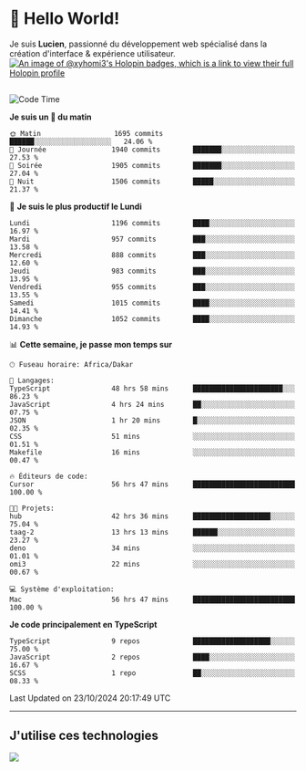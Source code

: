 # 👋 Hello World!

Je suis **Lucien**, passionné du développement web spécialisé dans la création d'interface & expérience utilisateur.
[![An image of @xyhomi3's Holopin badges, which is a link to view their full Holopin profile](https://holopin.me/xyhomi3)](https://holopin.io/@xyhomi3)

##

<!--START_SECTION:waka-->
![Code Time](http://img.shields.io/badge/Code%20Time-2%2C383%20hrs%2057%20mins-blue)

**Je suis un 🐤 du matin** 

```text
🌞 Matin                  1695 commits        ██████░░░░░░░░░░░░░░░░░░░   24.06 % 
🌆 Journée                1940 commits        ███████░░░░░░░░░░░░░░░░░░   27.53 % 
🌃 Soirée                 1905 commits        ███████░░░░░░░░░░░░░░░░░░   27.04 % 
🌙 Nuit                   1506 commits        █████░░░░░░░░░░░░░░░░░░░░   21.37 % 
```
📅 **Je suis le plus productif le Lundi** 

```text
Lundi                    1196 commits        ████░░░░░░░░░░░░░░░░░░░░░   16.97 % 
Mardi                    957 commits         ███░░░░░░░░░░░░░░░░░░░░░░   13.58 % 
Mercredi                 888 commits         ███░░░░░░░░░░░░░░░░░░░░░░   12.60 % 
Jeudi                    983 commits         ███░░░░░░░░░░░░░░░░░░░░░░   13.95 % 
Vendredi                 955 commits         ███░░░░░░░░░░░░░░░░░░░░░░   13.55 % 
Samedi                   1015 commits        ████░░░░░░░░░░░░░░░░░░░░░   14.41 % 
Dimanche                 1052 commits        ████░░░░░░░░░░░░░░░░░░░░░   14.93 % 
```


📊 **Cette semaine, je passe mon temps sur** 

```text
🕑︎ Fuseau horaire: Africa/Dakar

💬 Langages: 
TypeScript               48 hrs 58 mins      ██████████████████████░░░   86.23 % 
JavaScript               4 hrs 24 mins       ██░░░░░░░░░░░░░░░░░░░░░░░   07.75 % 
JSON                     1 hr 20 mins        █░░░░░░░░░░░░░░░░░░░░░░░░   02.35 % 
CSS                      51 mins             ░░░░░░░░░░░░░░░░░░░░░░░░░   01.51 % 
Makefile                 16 mins             ░░░░░░░░░░░░░░░░░░░░░░░░░   00.47 % 

🔥 Éditeurs de code: 
Cursor                   56 hrs 47 mins      █████████████████████████   100.00 % 

🐱‍💻 Projets: 
hub                      42 hrs 36 mins      ███████████████████░░░░░░   75.04 % 
taag-2                   13 hrs 13 mins      ██████░░░░░░░░░░░░░░░░░░░   23.27 % 
deno                     34 mins             ░░░░░░░░░░░░░░░░░░░░░░░░░   01.01 % 
omi3                     22 mins             ░░░░░░░░░░░░░░░░░░░░░░░░░   00.67 % 

💻 Système d'exploitation: 
Mac                      56 hrs 47 mins      █████████████████████████   100.00 % 
```

**Je code principalement en TypeScript** 

```text
TypeScript               9 repos             ███████████████████░░░░░░   75.00 % 
JavaScript               2 repos             ████░░░░░░░░░░░░░░░░░░░░░   16.67 % 
SCSS                     1 repo              ██░░░░░░░░░░░░░░░░░░░░░░░   08.33 % 
```




 Last Updated on 23/10/2024 20:17:49 UTC
<!--END_SECTION:waka-->
---

## J'utilise ces technologies

<p align="left">
  <a href="https://skillicons.dev">
    <img src="https://skillicons.dev/icons?i=ts,js,md,scss,tailwind,react,docker,express,astro,vite,nextjs,vercel,figma,ableton" />
  </a>
</p>


